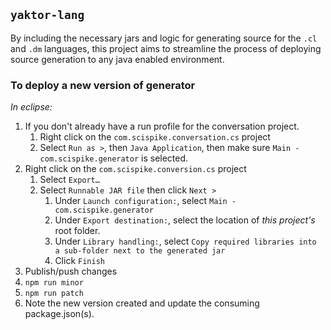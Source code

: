 ## `yaktor-lang`
By including the necessary jars and logic for generating source for the `.cl` and `.dm` languages,
this project aims to streamline the process of deploying source generation to any java enabled environment.

### To deploy a new version of generator
*In eclipse:*
1. If you don't already have a run profile for the conversation project.
    1. Right click on the `com.scispike.conversation.cs` project
    2. Select `Run as >`, then  `Java Application`, then make sure `Main - com.scispike.generator` is selected.
2. Right click on the `com.scispike.conversion.cs` project
    1. Select `Export…`
    2. Select `Runnable JAR file` then click `Next >`
        1. Under `Launch configuration:`, select `Main - com.scispike.generator`
        2. Under `Export destination:`, select the location of *this project's* root folder.
        3. Under `Library handling:`, select `Copy required libraries into a sub-folder next to the generated jar`
        4. Click `Finish`
3. Publish/push changes
4. `npm run minor`
5. `npm run patch`
6. Note the new version created and update the consuming package.json(s).

